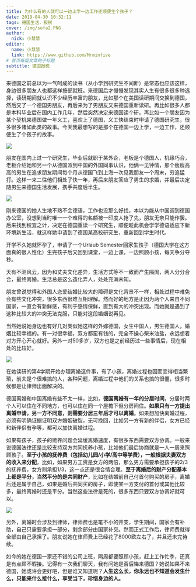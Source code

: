 ```yaml
---
title: 为什么有的人就可以一边上学一边工作还顺便生个孩子？
date: 2019-04-30 10:32:11
tags: 德国生活，报税
cover: /img/sofa2.PNG
author: 
  nick: 小慧慧
editor:
  name: 小慧慧
  link: https://www.github.com/Mrminfive
# 首页每篇文章的子标题
subtitle: 德国报税
---
```


来德国之前总以为一气呵成的读书（从小学到研究生不间断）是常态也应该这样，身边很多朋友人也都这样按部就班。来德国后才慢慢发现其实人生有很多很多种选择，读研期间就认识不少经历丰富的朋友，比如那个在美国读研期间交换到德国，然后交了一个德国男朋友，再后来为了男朋友又来德国重新读研。再比如很多人都是本科毕业后在国内工作几年，然后突然决定来德国读个研。再比如一个朋友因为某个契机来德国做一年义工，喜欢上了德国，义工快结束时申请了德国研究生，很多很多诸如此类的故事。今天我最想写的是那个在德国一边上学，一边工作，还顺便生了个孩子的故事。

  

![](https://mmbiz.qpic.cn/mmbiz_jpg/rW3MWnUicJ7cNlkZJawZqYZ4tHyxLAdSS2jS0uMeQrCJACqen43NFlQnbPPZnNic7KEhg2TcJFu8nHibYKXRWld0g/640?wx_fmt=jpeg)

  

朋友在国内上过一个研究生，毕业后就职于某外企，老板是个德国人，机缘巧合，老板介绍她和另一个从德国派到中国的外国同事认识，他俩一见钟情，那个瘦瘦高高的男生在追求朋友期间每个月从德国飞到上海一次见我朋友一个周末，穷追猛打。这样一来二往他们相处了快一年，再后来朋友答应了男生的求婚，并最后决定随男生来德国生活发展，携手共度后半生。

  

![](https://mmbiz.qpic.cn/mmbiz_jpg/rW3MWnUicJ7cNlkZJawZqYZ4tHyxLAdSSEqosqiaDDSa52svLWpQBpibgib5DcVGxSB6srialFT10PuicPUicDPd8jv0Q/640?wx_fmt=jpeg)

  

刚来德国的她人生地不熟不会德语，工作也没那么好找，本以为能从中国调到德国办公室，没想到当时唯一一个难得的名额被一印度人抢了先，朋友无奈只能作罢。后来找到权宜之计，决定在德国重读一个研究生，顺便趁此机会学学德语适应下新环境新生活，就这样她申请到了德国某高校研究生，重新回到学生时代。

  

开学不久她就怀孕了，申请了一个Urlaub Semester回家生孩子（德国大学在这方面真的很人性化）生完孩子后又回到课堂，一边上课，一边照顾小孩，每天争分夺秒。

  

天有不测风云，因为和丈夫文化差异，生活方式等不一致而产生隔阂，两人分分合合，最终离婚。生活总是这么造化弄人，处处充满未知。

  

朋友曾说觉得和外国人恋爱结婚比较大的障碍是文化背景不一样，相处过程中难免会有些文化冲突，很多东西很难互相理解。然而好的地方是正因为两个人来自不同国家，一直会有新鲜感，有利于感情保鲜，直到有大的冲突出现。而她就是遇到了这种比较大的冲突无法克服，只能对这段婚姻说再见。

  

当然她说她身边也有好几对类似她这样的外嫁德国，女生中国人，男生德国人，婚姻比较幸福的。有一对很幸福，双方都蛮有钱的，完全不操心柴米油盐，永远想着对方开心开心就好。另外一对50多岁，双方也是之前经历过一些事情后，现在相处的比较好。

  

![](https://mmbiz.qpic.cn/mmbiz_jpg/rW3MWnUicJ7cNlkZJawZqYZ4tHyxLAdSSJ2LOegJ43tTXI1UaMTCaiaOmlsKQMibK2MB4zvk1PKiahUpibP8bvLsibhw/640?wx_fmt=jpeg)

  

在她读研的第4学期开始办理离婚这件事，有了小孩，离婚过程也因而变得相当繁琐，前夫是个很难搞的人，各种问题，离婚过程中他们的关系也搞的很僵，很多时候都是让律师出面解决的。

  

德国离婚和中国离婚有些不太一样，比如，**德国离婚有一年的分居时间**，分居时两个人可以住在不同地方，也可以住在同一个屋檐下但分房间住。**如果只有一方提出离婚申请，另一方不同意，则需要分居三年后才可以离婚**。如果想加快离婚过程，必须有明确证据证明双方婚姻破裂，无可挽回，比如另一方有新的伴侣，女方已经和新伴侣有孕等，都可以加快离婚过程。

  

如果有孩子，孩子的赡养问题会延缓离婚速度，有很多东西需要双方协调。一般来说德国法律还是比较支持双方共同抚养小孩，比如他们最后协商就是一人一周来照顾孩子。**至于小孩的抚养费（包括幼儿园/小学/高中等学费），一般根据夫妻双方的收入来分配**，比如，如果男方工资是女方的两倍，那么男方需要承担孩子的2/3的抚养费，女方则承担1/3，这一点还是很合情合理。**至于离婚后的财产分配基本上都是平分，当然平分的是共同财产**，比如在结婚前自己付首付购买的房子，离婚后还是属于自己，如果是婚后共同买的房子，即使某一方支付的首付或其他比较多，最终离婚时还是平分。当然这些法律是死的，很多东西只要双方协调好就可以。

  

![](https://mmbiz.qpic.cn/mmbiz_jpg/rW3MWnUicJ7cElNsjRtjxatDGFIrpDp5oe7r5hG8QLkCVrUQDSm0JT3E9ExpIlr2hhJh1Aia1SMcU6O8TTZtSUaw/640?wx_fmt=jpeg)

  

另外，离婚时会涉及到律师，律师费也是笔不小的开支，学生期间，国家会有补助，自己只需要承担一部分，剩余部分由国家补交。然而正式工作后，律师费就得全部由自己承担了。朋友说她在律师费上已经花了8000欧左右了，并且还未完待续。

  

如今的她在德国一家还不错的公司上班，隔周都要照顾小孩，赶上工作忙季，还真是有点顾不暇接。记得有一次我们聊天，我有问她是否后悔来德国？她说如果不来德国，她或许会更好吧，但是谁又知道呢？**人生这么长，你永远也不知道会发生什么，只能来什么接什么，享受当下，珍惜身边的人。**